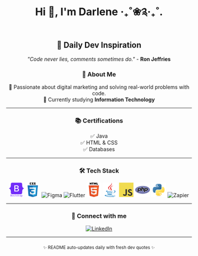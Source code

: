 <div align="center">

# Hi 👋, I'm Darlene ‧₊˚❀༉‧₊˚.

## 💭 Daily Dev Inspiration
<!-- QUOTE:START -->
*"Code never lies, comments sometimes do."* - **Ron Jeffries**
<!-- QUOTE:END -->

<h3>🚀 About Me</h3>
👀 Passionate about digital marketing and solving real-world problems with code.  <br>
🌱 Currently studying <b>Information Technology</b>

</div>

---

<div align="center">
<h3>📚 Certifications</h3>
✅ Java <br> 
✅ HTML & CSS <br> 
✅ Databases
</div>

---

<div align="center">
<h3>🛠️ Tech Stack</h3>
  <img src="https://raw.githubusercontent.com/devicons/devicon/master/icons/bootstrap/bootstrap-plain-wordmark.svg" alt="Bootstrap" width="40" height="40"/>
  <img src="https://raw.githubusercontent.com/devicons/devicon/master/icons/css3/css3-original-wordmark.svg" alt="CSS3" width="40" height="40"/>
  <img src="https://www.vectorlogo.zone/logos/figma/figma-icon.svg" alt="Figma" width="40" height="40"/>
  <img src="https://www.vectorlogo.zone/logos/flutterio/flutterio-icon.svg" alt="Flutter" width="40" height="40"/>
  <img src="https://raw.githubusercontent.com/devicons/devicon/master/icons/html5/html5-original-wordmark.svg" alt="HTML5" width="40" height="40"/>
  <img src="https://raw.githubusercontent.com/devicons/devicon/master/icons/java/java-original.svg" alt="Java" width="40" height="40"/>
  <img src="https://raw.githubusercontent.com/devicons/devicon/master/icons/javascript/javascript-original.svg" alt="JavaScript" width="40" height="40"/>
  <img src="https://raw.githubusercontent.com/devicons/devicon/master/icons/php/php-original.svg" alt="PHP" width="40" height="40"/>
  <img src="https://raw.githubusercontent.com/devicons/devicon/master/icons/python/python-original.svg" alt="Python" width="40" height="40"/>
  <img src="https://www.vectorlogo.zone/logos/zapier/zapier-icon.svg" alt="Zapier" width="40" height="40"/>
</div>

---

<div align="center">
<h3>🤝 Connect with me</h3>
  <a href="https://www.linkedin.com/in/darlene-mae-lovitos-8b6725257/" target="_blank">
    <img src="https://raw.githubusercontent.com/rahuldkjain/github-profile-readme-generator/master/src/images/icons/Social/linked-in-alt.svg" alt="LinkedIn" height="30" width="40"/>
  </a>
</div>

---

<div align="center">
<sub>✨ README auto-updates daily with fresh dev quotes ✨</sub>
</div>
